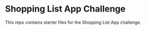 # Shopping List App Challenge

This repo contains starter files for the Shopping List App challenge.
